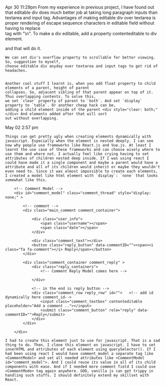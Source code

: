 Apr 30 11:29pm
	From my experience in previous project, I have found out that editable div does much better job at taking long paragraph inputs
	than textarea and input tag. Advantages of making editable div over textarea is proper rendering of escape
	sequence characters in editable field without having to replace <br> tag with "\n". To make a div editable, add a property 
	contenteditable to div element. 
	<div contenteditable> and that will do it.

	We can set div's overflow property to scrollable for better viewing. So, suggestion to myself, 
	choose editable div anyday over textarea and input tags to get rid of headaches.

	
	Another cool stuff I learnt is, when you add float property to child elements of a parent, height of parent 
	collapses. So, adjacent sibling of that parent appear on top of it. Thus overlapping contents. To solve this, 
	we set `clear` property of parent to `both`. And set `display` property to `table`. Or another cheap hack can be, 
	adding a child element inside of the parent <div style="clear: both;"</div> And elements added after that will sort 
	out without overlapping.

May 02 2:57 pm

	Things can get pretty ugly when creating elements dynamically with javascript. Especially when the element is nested deeply. I can see now why people use frameworks like React.js and Vue.js. At least I learnt the use case of these frameworks and can choose wisely where to use them and where not. I actually feel like crying having to set attributes of children nested deep inside. If I was using react I could have made it a single component and maybe a parent would have a attribute and all of its children would inherit or maybe they wouldn't even need to. Since it was almost impossible to create each elements, I created a model like html element with `display`: `none` that looks somewhat like this. 

```
	<!-- Comment Model -->
	<div id="comment_model" class="comment_thread" style="display: none;" >

		<!-- comment -->
		<div class="main_comment comment_container">

			<div class="user_info">
				<span class="username"></span>
				<span class="date"></span>
			</div>
			
			<div class="comment_text"></div>	
			<button class="reply_button" data-commentID=""><span><i class="fa fa-comment"></i> Reply</span></button>
		</div>

		<div class="comment_container comment_reply" >
			<div class="reply_containers">
				<!-- Comment Reply Model comes here -->

			</div>

			<!-- in the end is reply button -->
			<div class="comment_row reply_row" id="">	<!-- add id dynamically here comment_id-->
				<input class="comment_textbox" contenteditable placeholder="Add a comment .."></input>
				<submit class="comment_button" role="reply" data-commentID="">Reply</submit>
			</div>
		</div>

	</div>
```
	
	I had to create this element just to use for javascript. That is a sad thing to do. Then, I clone this element on javascript. I have to set innerHTML and attributes of each element using querySelector(). If I had been using react I would have comment_model a separate tag like <CommentModel> and set all needed attributes like <CommentModel id="comment_model">. And I could reuse its value in all of its child components with ease. And if I needed more comment field I could use <CommentMode> tag again anywhere. GOD, vanilla js can get trippy in handling such stuffs. I should definitely extend my skillset with React. 
